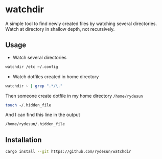 # watchdir

A simple tool to find newly created files by watching several directories. Watch at directory in shallow depth, not recursively.

## Usage

- Watch several directories

```bash
watchdir /etc ~/.config
```

- Watch dotfiles created in home directory

```bash
watchdir ~ | grep ".*/\."
```

Then someone create dotfile in my home directory `/home/rydesun`

```bash
touch ~/.hidden_file
```

And I can find this line in the output

```
/home/rydesun/.hidden_file
```

## Installation

```bash
cargo install --git https://github.com/rydesun/watchdir
```
